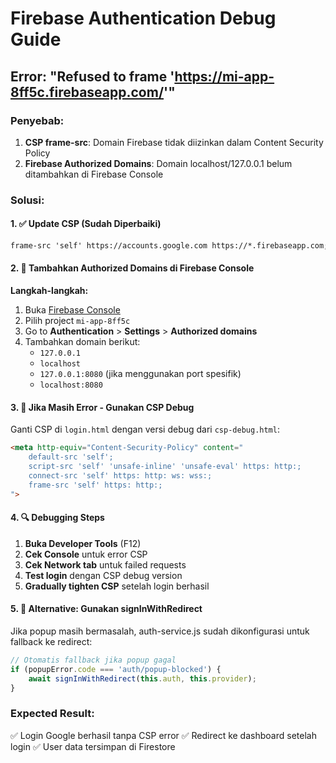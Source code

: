 # Firebase Authentication Debug Guide

## Error: "Refused to frame 'https://mi-app-8ff5c.firebaseapp.com/'"

### Penyebab:
1. **CSP frame-src**: Domain Firebase tidak diizinkan dalam Content Security Policy
2. **Firebase Authorized Domains**: Domain localhost/127.0.0.1 belum ditambahkan di Firebase Console

### Solusi:

#### 1. ✅ Update CSP (Sudah Diperbaiki)
```html
frame-src 'self' https://accounts.google.com https://*.firebaseapp.com;
```

#### 2. 🔧 Tambahkan Authorized Domains di Firebase Console

**Langkah-langkah:**
1. Buka [Firebase Console](https://console.firebase.google.com/)
2. Pilih project `mi-app-8ff5c`
3. Go to **Authentication** > **Settings** > **Authorized domains**
4. Tambahkan domain berikut:
   - `127.0.0.1` 
   - `localhost`
   - `127.0.0.1:8080` (jika menggunakan port spesifik)
   - `localhost:8080`

#### 3. 🚨 Jika Masih Error - Gunakan CSP Debug

Ganti CSP di `login.html` dengan versi debug dari `csp-debug.html`:

```html
<meta http-equiv="Content-Security-Policy" content="
    default-src 'self';
    script-src 'self' 'unsafe-inline' 'unsafe-eval' https: http:;
    connect-src 'self' https: http: ws: wss:;
    frame-src 'self' https: http:;
">
```

#### 4. 🔍 Debugging Steps

1. **Buka Developer Tools** (F12)
2. **Cek Console** untuk error CSP
3. **Cek Network tab** untuk failed requests
4. **Test login** dengan CSP debug version
5. **Gradually tighten CSP** setelah login berhasil

#### 5. 📱 Alternative: Gunakan signInWithRedirect

Jika popup masih bermasalah, auth-service.js sudah dikonfigurasi untuk fallback ke redirect:

```javascript
// Otomatis fallback jika popup gagal
if (popupError.code === 'auth/popup-blocked') {
    await signInWithRedirect(this.auth, this.provider);
}
```

### Expected Result:
✅ Login Google berhasil tanpa CSP error
✅ Redirect ke dashboard setelah login
✅ User data tersimpan di Firestore
